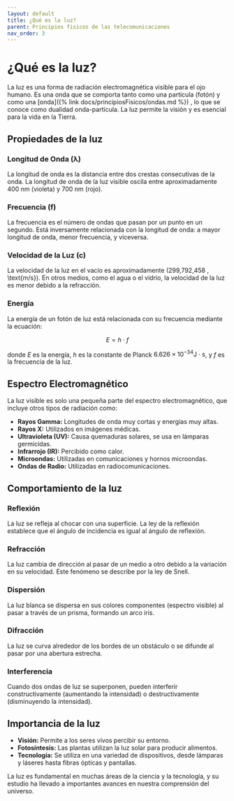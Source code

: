 ```yaml
---
layout: default
title: ¿Qué es la luz?
parent: Principios fisicos de las telecomunicaciones
nav_order: 3
---
```



# ¿Qué es la luz?

La luz es una forma de radiación electromagnética visible para el ojo humano. Es una onda que se comporta tanto como una partícula (fotón) y como una [onda]({% link docs/principiosFisicos/ondas.md %}) , lo que se conoce como dualidad onda-partícula. La luz permite la visión y es esencial para la vida en la Tierra.

## Propiedades de la luz

### Longitud de Onda (λ)
La longitud de onda es la distancia entre dos crestas consecutivas de la onda. La longitud de onda de la luz visible oscila entre aproximadamente 400 nm (violeta) y 700 nm (rojo).

### Frecuencia (f)
La frecuencia es el número de ondas que pasan por un punto en un segundo. Está inversamente relacionada con la longitud de onda: a mayor longitud de onda, menor frecuencia, y viceversa.

### Velocidad de la Luz (c)
La velocidad de la luz en el vacío es aproximadamente \(299,792,458 \, \text{m/s}\). En otros medios, como el agua o el vidrio, la velocidad de la luz es menor debido a la refracción.

### Energía
La energía de un fotón de luz está relacionada con su frecuencia mediante la ecuación:

$$ E = h \cdot f $$

donde $E$ es la energía, $h$ es la constante de Planck $6.626 \times 10^{-34}\text{J} \cdot \text{s}$, y $f$ es la frecuencia de la luz.

## Espectro Electromagnético

La luz visible es solo una pequeña parte del espectro electromagnético, que incluye otros tipos de radiación como:
- **Rayos Gamma:** Longitudes de onda muy cortas y energías muy altas.
- **Rayos X:** Utilizados en imágenes médicas.
- **Ultravioleta (UV):** Causa quemaduras solares, se usa en lámparas germicidas.
- **Infrarrojo (IR):** Percibido como calor.
- **Microondas:** Utilizadas en comunicaciones y hornos microondas.
- **Ondas de Radio:** Utilizadas en radiocomunicaciones.

## Comportamiento de la luz

### Reflexión
La luz se refleja al chocar con una superficie. La ley de la reflexión establece que el ángulo de incidencia es igual al ángulo de reflexión.

### Refracción
La luz cambia de dirección al pasar de un medio a otro debido a la variación en su velocidad. Este fenómeno se describe por la ley de Snell.

### Dispersión
La luz blanca se dispersa en sus colores componentes (espectro visible) al pasar a través de un prisma, formando un arco iris.

### Difracción
La luz se curva alrededor de los bordes de un obstáculo o se difunde al pasar por una abertura estrecha.

### Interferencia
Cuando dos ondas de luz se superponen, pueden interferir constructivamente (aumentando la intensidad) o destructivamente (disminuyendo la intensidad).



## Importancia de la luz

- **Visión:** Permite a los seres vivos percibir su entorno.
- **Fotosíntesis:** Las plantas utilizan la luz solar para producir alimentos.
- **Tecnología:** Se utiliza en una variedad de dispositivos, desde lámparas y láseres hasta fibras ópticas y pantallas.

La luz es fundamental en muchas áreas de la ciencia y la tecnología, y su estudio ha llevado a importantes avances en nuestra comprensión del universo.
